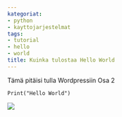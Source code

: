 ```yaml
---
kategoriat:
- python
- kayttojarjestelmat
tags:
- tutorial
- hello
- world
title: Kuinka tulostaa Hello World
---
```


Tämä pitäisi tulla Wordpressiin Osa 2

```
Print("Hello World")
```
![](https://datahavu.fi/wp-content/uploads/2025/03/Pasted-image-20250313171856.png)